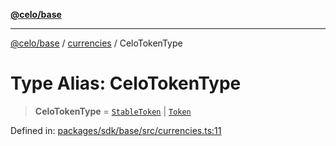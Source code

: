 [**@celo/base**](../../README.md)

***

[@celo/base](../../README.md) / [currencies](../README.md) / CeloTokenType

# Type Alias: CeloTokenType

> **CeloTokenType** = [`StableToken`](../enumerations/StableToken.md) \| [`Token`](../enumerations/Token.md)

Defined in: [packages/sdk/base/src/currencies.ts:11](https://github.com/celo-org/developer-tooling/blob/master/packages/sdk/base/src/currencies.ts#L11)
